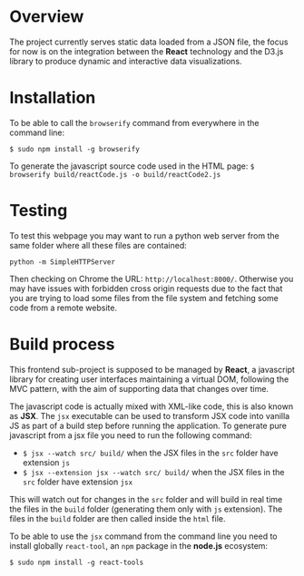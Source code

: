 # Overview

The project currently serves static data loaded from a JSON file, the focus for now is on the integration between the __React__ technology and the D3.js library to produce dynamic and interactive data visualizations.


# Installation

To be able to call the `browserify` command from everywhere in the command line:
```
$ sudo npm install -g browserify
```

To generate the javascript source code used in the HTML page:
`$ browserify build/reactCode.js -o build/reactCode2.js`


# Testing

To test this webpage you may want to run a python web server from the same folder where all these files are contained:
```
python -m SimpleHTTPServer 
```
Then checking on Chrome the URL: `http://localhost:8000/`.
Otherwise you may have issues with forbidden cross origin requests due to the fact that you are trying to load some files from the file system and fetching some code from a remote website.


# Build process

This frontend sub-project is supposed to be managed by __React__, a javascript library for creating user interfaces maintaining a virtual DOM, following the MVC pattern, with the aim of supporting data that changes over time.

The javascript code is actually mixed with XML-like code, this is also known as __JSX__. The `jsx` executable can be used to transform JSX code into vanilla JS as part of a build step before running the application. To generate pure javascript from a jsx file you need to run the following command:

- `$ jsx --watch src/ build/` when the JSX files in the `src` folder have extension `js`
- `$ jsx --extension jsx --watch src/ build/` when the JSX files in the `src` folder have extension `jsx`

This will watch out for changes in the `src` folder and will build in real time the files in the `build` folder (generating them only with `js` extension). The files in the `build` folder are then called inside the `html` file.

To be able to use the `jsx` command from the command line you need to install globally `react-tool`, an `npm` package in the __node.js__ ecosystem:
```
$ sudo npm install -g react-tools
```
